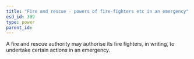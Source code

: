 ```yaml
---
title: "Fire and rescue - powers of fire-fighters etc in an emergency"
esd_id: 309
type: power
parent_id:  
---
```


A fire and rescue authority may authorise its fire fighters, in writing, to undertake certain actions in an emergency.


